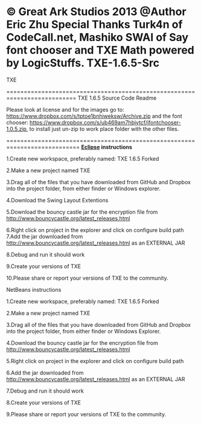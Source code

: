 © Great Ark Studios 2013
@Author Eric Zhu 
Special Thanks Turk4n of CodeCall.net, Mashiko SWAI of Say font chooser and TXE Math powered by LogicStuffs.
TXE-1.6.5-Src
=============
TXE 


==========================================================================
TXE 1.6.5 Source Code Readme

Please look at license and for the images go to: https://www.dropbox.com/s/tptoe1bnhiweksw/Archive.zip and the font chooser: https://www.dropbox.com/s/ub469am7hbjytcf/jfontchooser-1.0.5.zip, to install just un-zip to work place folder with the other files.

===========================================================================
<b><a href= "http://eclipse.org">Eclipse</a> instructions</b>


1.Create new workspace, preferably named: TXE 1.6.5 Forked


2.Make a new project named TXE 


3.Drag all of the files that you have downloaded from GitHub and Dropbox 
into the project folder, from either finder or Windows explorer.


4.Download the Swing Layout Extentions 


5.Download the bouncy castle jar for the encryption file from http://www.bouncycastle.org/latest_releases.html 


6.Right click on project in the explorer and click on configure build path
7.Add the jar downloaded from http://www.bouncycastle.org/latest_releases.html as an EXTERNAL JAR


8.Debug and run it should work


9.Create your versions of TXE 


10.Please share or report your versions of TXE to the community.

NetBeans instructions 


1.Create new workspace, preferably named: TXE 1.6.5 Forked


2.Make a new project named TXE 


3.Drag all of the files that you have downloaded from GitHub and Dropbox 
into the project folder, from either finder or Windows Explorer.


4.Download the bouncy castle jar for the encryption file from http://www.bouncycastle.org/latest_releases.html 


5.Right click on project in the explorer and click on configure build path


6.Add the jar downloaded from http://www.bouncycastle.org/latest_releases.html as an EXTERNAL JAR


7.Debug and run it should work


8.Create your versions of TXE 


9.Please share or report your versions of TXE to the community.
